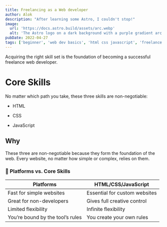 ```yaml
---
title: Freelancing as a Web developer
author: Alok
description: "After learning some Astro, I couldn't stop!"
image:
  url: 'https://docs.astro.build/assets/arc.webp'
  alt: 'The Astro logo on a dark background with a purple gradient arc.'
pubDate: 2022-04-27
tags: ['beginner', 'web dev basics', 'html css javascript', 'freelance journey']
---
```


Acquiring the right skill set is the foundation of becoming a successful freelance web developer.

# Core Skills

No matter which path you take, these three skills are non-negotiable:

- HTML

- CSS

- JavaScript

## Why

These three are non-negotiable because they form the foundation of the web. Every website, no matter how simple or complex, relies on them.

### 🔧 Platforms vs. Core Skills

| Platforms                        | HTML/CSS/JavaScript           |
| -------------------------------- | ----------------------------- |
| Fast for simple websites         | Essential for custom websites |
| Great for non-developers         | Gives full creative control   |
| Limited flexibility              | Infinite flexibility          |
| You’re bound by the tool’s rules | You create your own rules     |
